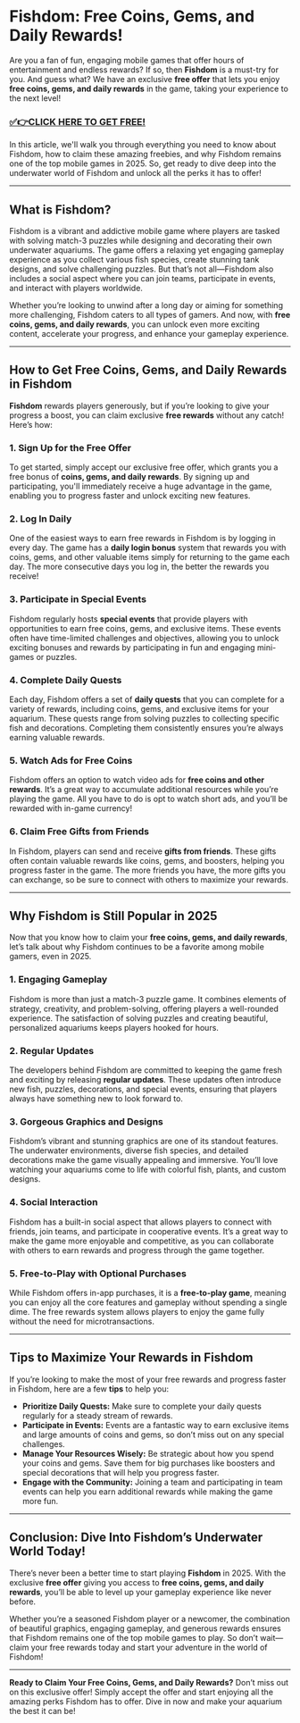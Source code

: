 # Fishdom: Free Coins, Gems, and Daily Rewards!

Are you a fan of fun, engaging mobile games that offer hours of entertainment and endless rewards? If so, then **Fishdom** is a must-try for you. And guess what? We have an exclusive **free offer** that lets you enjoy **free coins, gems, and daily rewards** in the game, taking your experience to the next level!

### [✅👉CLICK HERE TO GET FREE!](https://justfree.xyz/fishdom/go/)

In this article, we'll walk you through everything you need to know about Fishdom, how to claim these amazing freebies, and why Fishdom remains one of the top mobile games in 2025. So, get ready to dive deep into the underwater world of Fishdom and unlock all the perks it has to offer!

---

## What is Fishdom?

Fishdom is a vibrant and addictive mobile game where players are tasked with solving match-3 puzzles while designing and decorating their own underwater aquariums. The game offers a relaxing yet engaging gameplay experience as you collect various fish species, create stunning tank designs, and solve challenging puzzles. But that’s not all—Fishdom also includes a social aspect where you can join teams, participate in events, and interact with players worldwide.

Whether you’re looking to unwind after a long day or aiming for something more challenging, Fishdom caters to all types of gamers. And now, with **free coins, gems, and daily rewards**, you can unlock even more exciting content, accelerate your progress, and enhance your gameplay experience.

---

## How to Get Free Coins, Gems, and Daily Rewards in Fishdom

**Fishdom** rewards players generously, but if you’re looking to give your progress a boost, you can claim exclusive **free rewards** without any catch! Here’s how:

### 1. **Sign Up for the Free Offer**
To get started, simply accept our exclusive free offer, which grants you a free bonus of **coins, gems, and daily rewards**. By signing up and participating, you'll immediately receive a huge advantage in the game, enabling you to progress faster and unlock exciting new features.

### 2. **Log In Daily**
One of the easiest ways to earn free rewards in Fishdom is by logging in every day. The game has a **daily login bonus** system that rewards you with coins, gems, and other valuable items simply for returning to the game each day. The more consecutive days you log in, the better the rewards you receive!

### 3. **Participate in Special Events**
Fishdom regularly hosts **special events** that provide players with opportunities to earn free coins, gems, and exclusive items. These events often have time-limited challenges and objectives, allowing you to unlock exciting bonuses and rewards by participating in fun and engaging mini-games or puzzles.

### 4. **Complete Daily Quests**
Each day, Fishdom offers a set of **daily quests** that you can complete for a variety of rewards, including coins, gems, and exclusive items for your aquarium. These quests range from solving puzzles to collecting specific fish and decorations. Completing them consistently ensures you’re always earning valuable rewards.

### 5. **Watch Ads for Free Coins**
Fishdom offers an option to watch video ads for **free coins and other rewards**. It’s a great way to accumulate additional resources while you’re playing the game. All you have to do is opt to watch short ads, and you’ll be rewarded with in-game currency!

### 6. **Claim Free Gifts from Friends**
In Fishdom, players can send and receive **gifts from friends**. These gifts often contain valuable rewards like coins, gems, and boosters, helping you progress faster in the game. The more friends you have, the more gifts you can exchange, so be sure to connect with others to maximize your rewards.

---

## Why Fishdom is Still Popular in 2025

Now that you know how to claim your **free coins, gems, and daily rewards**, let’s talk about why Fishdom continues to be a favorite among mobile gamers, even in 2025.

### 1. **Engaging Gameplay**
Fishdom is more than just a match-3 puzzle game. It combines elements of strategy, creativity, and problem-solving, offering players a well-rounded experience. The satisfaction of solving puzzles and creating beautiful, personalized aquariums keeps players hooked for hours. 

### 2. **Regular Updates**
The developers behind Fishdom are committed to keeping the game fresh and exciting by releasing **regular updates**. These updates often introduce new fish, puzzles, decorations, and special events, ensuring that players always have something new to look forward to.

### 3. **Gorgeous Graphics and Designs**
Fishdom’s vibrant and stunning graphics are one of its standout features. The underwater environments, diverse fish species, and detailed decorations make the game visually appealing and immersive. You’ll love watching your aquariums come to life with colorful fish, plants, and custom designs.

### 4. **Social Interaction**
Fishdom has a built-in social aspect that allows players to connect with friends, join teams, and participate in cooperative events. It’s a great way to make the game more enjoyable and competitive, as you can collaborate with others to earn rewards and progress through the game together.

### 5. **Free-to-Play with Optional Purchases**
While Fishdom offers in-app purchases, it is a **free-to-play game**, meaning you can enjoy all the core features and gameplay without spending a single dime. The free rewards system allows players to enjoy the game fully without the need for microtransactions.

---

## Tips to Maximize Your Rewards in Fishdom

If you’re looking to make the most of your free rewards and progress faster in Fishdom, here are a few **tips** to help you:

- **Prioritize Daily Quests:** Make sure to complete your daily quests regularly for a steady stream of rewards.
- **Participate in Events:** Events are a fantastic way to earn exclusive items and large amounts of coins and gems, so don’t miss out on any special challenges.
- **Manage Your Resources Wisely:** Be strategic about how you spend your coins and gems. Save them for big purchases like boosters and special decorations that will help you progress faster.
- **Engage with the Community:** Joining a team and participating in team events can help you earn additional rewards while making the game more fun.

---

## Conclusion: Dive Into Fishdom’s Underwater World Today!

There’s never been a better time to start playing **Fishdom** in 2025. With the exclusive **free offer** giving you access to **free coins, gems, and daily rewards**, you’ll be able to level up your gameplay experience like never before.

Whether you’re a seasoned Fishdom player or a newcomer, the combination of beautiful graphics, engaging gameplay, and generous rewards ensures that Fishdom remains one of the top mobile games to play. So don’t wait—claim your free rewards today and start your adventure in the world of Fishdom!

---

**Ready to Claim Your Free Coins, Gems, and Daily Rewards?**
Don’t miss out on this exclusive offer! Simply accept the offer and start enjoying all the amazing perks Fishdom has to offer. Dive in now and make your aquarium the best it can be!
